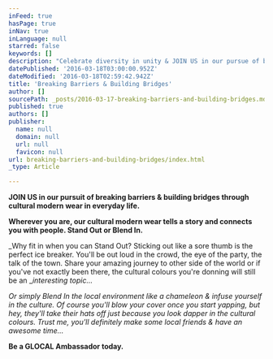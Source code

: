 ```yaml
---
inFeed: true
hasPage: true
inNav: true
inLanguage: null
starred: false
keywords: []
description: "Celebrate diversity in unity & JOIN US in our pursue of breaking barriers & building bridges\_through cultural modern wear in everyday life."
datePublished: '2016-03-18T03:00:00.952Z'
dateModified: '2016-03-18T02:59:42.942Z'
title: 'Breaking Barriers & Building Bridges'
author: []
sourcePath: _posts/2016-03-17-breaking-barriers-and-building-bridges.md
published: true
authors: []
publisher:
  name: null
  domain: null
  url: null
  favicon: null
url: breaking-barriers-and-building-bridges/index.html
_type: Article

---
```

**JOIN US in our pursuit of breaking barriers & building bridges through cultural modern wear in everyday life.**

**Wherever you are, our cultural modern wear tells a story and connects you with people. Stand Out or Blend In.**

_Why fit in when you can Stand Out? Sticking out like a sore thumb is the perfect ice breaker. You'll be out loud in the crowd, the eye of the party, the talk of the town. Share your amazing journey to other side of the world or if you've not exactly been there, the cultural colours you're donning will still be an __interesting topic..._

_Or simply Blend In the local environment like a chameleon & infuse yourself in the culture. Of course you'll blow your cover once you start yapping, but hey, they'll take their hats off just because you look dapper in the cultural colours. Trust me, you'll definitely make some local friends & have an awesome time..._

**Be a GLOCAL Ambassador today.**